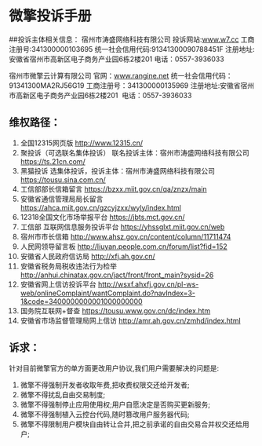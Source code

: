 # 微擎投诉手册

##投诉主体相关信息：
宿州市涛盛网络科技有限公司
投诉网站:www.w7.cc
工商注册号:341300000103695
统一社会信用代码:91341300090788451F
注册地址:安徽省宿州市高新区电子商务产业园6栋2楼201 
电话：0557-3936033

宿州市微擎云计算有限公司
官网：www.rangine.net
统一社会信用代码：91341300MA2RJ56G19
工商注册号：341300000135969
注册地址:安徽省宿州市高新区电子商务产业园6栋2楼201 
电话：0557-3936033


## 维权路径：
1. 全国12315网页版 
http://www.12315.cn/
2. 聚投诉（可选联名集体投诉）
联名投诉主体：宿州市涛盛网络科技有限公司
https://ts.21cn.com/
3. 黑猫投诉
选集体投诉，投诉主体：宿州市涛盛网络科技有限公司
https://tousu.sina.com.cn/
4. 工信部部长信箱留言
https://bzxx.miit.gov.cn/qa/znzx/main
5. 安徽省通信管理局局长留言
https://ahca.miit.gov.cn/gzcyjzxx/wyly/index.html
6. 12318全国文化市场举报平台
https://jbts.mct.gov.cn/
7. 工信部 互联网信息服务投诉平台
https://yhssglxt.miit.gov.cn/web
8. 宿州市市长信箱
http://www.ahsz.gov.cn/content/column/11711474
9. 人民网领导留言板
http://liuyan.people.com.cn/forum/list?fid=152
10. 安徽省人民政府信访局
http://xfj.ah.gov.cn/
11. 安徽省税务局税收违法行为检举
http://anhui.chinatax.gov.cn/jact/front/front_main?sysid=26
12. 安徽省网上信访投诉平台
http://wsxf.ahxfj.gov.cn/pl-ws-web/onlineComplaint/wantComplaint.do?navIndex=3-1&code=3400000000001000000000
13. 国务院互联网+督查
https://tousu.www.gov.cn/dc/index.htm
14. 安徽省市场监督管理局网上信访
http://amr.ah.gov.cn/zmhd/index.html


## 诉求：
针对目前微擎官方的单方面更改用户协议,我们用户需要解决的问题是:
1. 微擎不得强制开发者收取年费,把收费权限交还给开发者;
2. 微擎不得扰乱自由交易制度;
3. 微擎不得强制停止应用使用权;用户自愿决定是否购买更新服务;
4. 微擎不得强制植入云控台代码,随时篡改用户服务器代码;
5. 微擎不得限制用户模块自由转让合并,把之前承诺的自由交易合并权交还给用户;
